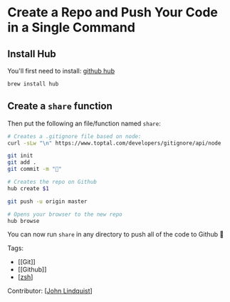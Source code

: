# Create a Repo and Push Your Code in a Single Command

## Install Hub

You'll first need to install: [github hub](https://github.com/github/hub)

```bash
brew install hub
```

## Create a `share` function

Then put the following an file/function named `share`:

```bash
# Creates a .gitignore file based on node:
curl -sLw "\n" https://www.toptal.com/developers/gitignore/api/node

git init
git add .
git commit -m "🎈"

# Creates the repo on Github
hub create $1

git push -u origin master

# Opens your browser to the new repo
hub browse
```

You can now run `share` in any directory to push all of the code to Github 🎉

Tags:

- [[Git]]
- [[Github]]
- [[zsh]]

Contributor: [[John Lindquist]]

[//begin]: # "Autogenerated link references for markdown compatibility"
[zsh]: zsh "Zsh"
[John Lindquist]: john-lindquist "John Lindquist"
[//end]: # "Autogenerated link references"